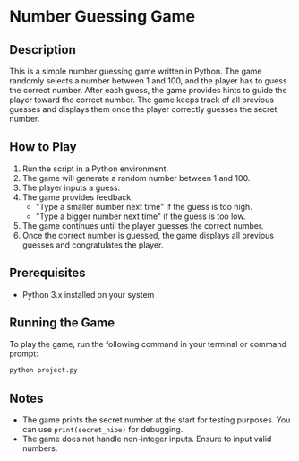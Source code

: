 # Number Guessing Game

## Description

This is a simple number guessing game written in Python. The game randomly selects a number between 1 and 100, and the player has to guess the correct number. After each guess, the game provides hints to guide the player toward the correct number. The game keeps track of all previous guesses and displays them once the player correctly guesses the secret number.

## How to Play

1. Run the script in a Python environment.
2. The game will generate a random number between 1 and 100.
3. The player inputs a guess.
4. The game provides feedback:
   - "Type a smaller number next time" if the guess is too high.
   - "Type a bigger number next time" if the guess is too low.
5. The game continues until the player guesses the correct number.
6. Once the correct number is guessed, the game displays all previous guesses and congratulates the player.

## Prerequisites

- Python 3.x installed on your system

## Running the Game

To play the game, run the following command in your terminal or command prompt:

```sh
python project.py
```
## Notes

- The game prints the secret number at the start for testing purposes. You can use `print(secret_nibe)` for debugging.
- The game does not handle non-integer inputs. Ensure to input valid numbers.



